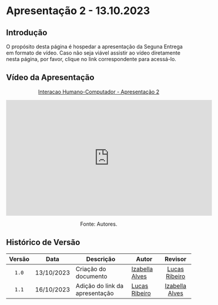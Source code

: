 # Apresentação 2 - 13.10.2023

## Introdução

O propósito desta página é hospedar a apresentação da Seguna Entrega em formato de vídeo. Caso não seja viável assistir ao vídeo diretamente nesta página, por favor, clique no link correspondente para acessá-lo.

## Vídeo da Apresentação

<div align="center">
<p style="text-align: center"><a href="https://www.youtube.com/watch?v=dbccyoTxdmU" target="blanket">Interacao Humano-Computador - Apresentação 2</a></p>

<iframe width="560" height="315" src="https://www.youtube.com/embed/dbccyoTxdmU" title="Apresentação 1" frameborder="0" allow="accelerometer; autoplay; clipboard-write; encrypted-media; gyroscope; picture-in-picture" allowfullscreen></iframe>

<p>Fonte: Autores.</p>
</div>

## Histórico de Versão

|Versão|Data|Descrição|Autor|Revisor|
|:----:|----|---------|-----|:-------:|
|`1.0`|13/10/2023|Criação do documento|[Izabella Alves](https://github.com/izabellaalves)|[Lucas Ribeiro](https://github.com/lucassouz)|
|`1.1`|16/10/2023|Adição do link da apresentação|[Lucas Ribeiro](https://github.com/lucassouz)|[Izabella Alves](https://github.com/izabellaalves)|
